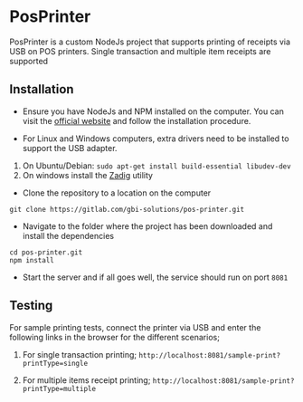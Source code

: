 # PosPrinter

PosPrinter is a custom NodeJs project that supports printing of receipts via USB on POS printers. Single transaction and multiple item receipts are supported

## Installation

- Ensure you have NodeJs and NPM installed on the computer. You can visit the [official website](https://nodejs.org/en/) and follow the installation procedure.

- For Linux and Windows computers, extra drivers need to be installed to support the USB adapter.

1. On Ubuntu/Debian: `sudo apt-get install build-essential libudev-dev`
2. On windows install the [Zadig](https://zadig.akeo.ie) utility

- Clone the repository to a location on the computer
```
git clone https://gitlab.com/gbi-solutions/pos-printer.git
```
- Navigate to the folder where the project has been downloaded and install the dependencies
```
cd pos-printer.git
npm install
```
- Start the server and if all goes well, the service should run on port `8081`

## Testing
For sample printing tests, connect the printer via USB and enter the following links in the browser for the different scenarios;

1. For single transaction printing; `http://localhost:8081/sample-print?printType=single`

2. For multiple items receipt printing; `http://localhost:8081/sample-print?printType=multiple`